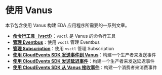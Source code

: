 # 使用 Vanus

本节包含使用 Vanus 构建 EDA 应用程序所需要的一系列文章。

- [**命令行工具（vsctl）**](how-to/vsctl.md)：`vsctl` 是 Vanus 的命令行工具
- [**管理 Eventbus**](how-to/managing-eventbus.md)：使用 `vsctl` 管理 Eventbus
- [**管理 Subscription**](how-to/managing-subscription.md)：使用 `vsctl` 管理 Subscription
- [**使用 CloudEvents SDK 发送事件到 Vanus**](how-to/produce-events/using-sdk.md)：构建一个生产者来发送事件
- [**使用 CloudEvents SDK 发送延迟事件**](how-to/produce-events/send-delay-event.md)：构建一个生产者来发送延迟事件
- [**使用 CloudEvents SDK 从 Vanus 接收事件**](how-to/consume-events/using-sdk.md)：构建一个消费者来消费事件
